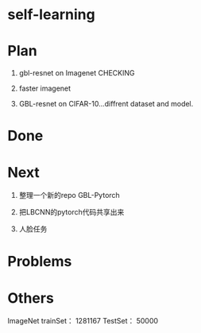 # self-learning


# Plan
1. gbl-resnet  on Imagenet CHECKING

2. faster imagenet

3. GBL-resnet on CIFAR-10...diffrent dataset and model.


# Done



# Next
1. 整理一个新的repo GBL-Pytorch

2. 把LBCNN的pytorch代码共享出来

2. 人脸任务


# Problems

# Others

ImageNet  trainSet： 1281167   TestSet： 50000
